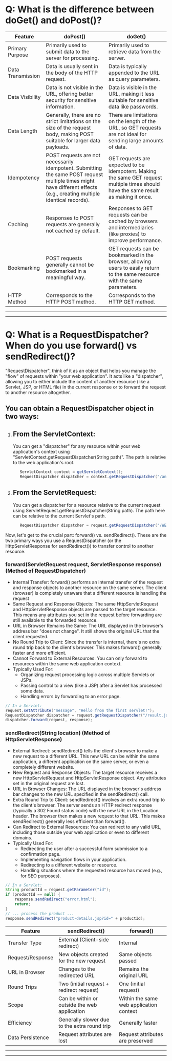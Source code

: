 # Q: What is the difference between doGet() and doPost()?
| Feature         | doPost() | doGet() |
|-----------------|----------|---------|
| Primary Purpose | Primarily used to submit data to the server for processing. | Primarily used to retrieve data from the server. |
| Data Transmission | Data is usually sent in the body of the HTTP request. | Data is typically appended to the URL as query parameters. |
| Data Visibility | Data is not visible in the URL, offering better security for sensitive information. | Data is visible in the URL, making it less suitable for sensitive data like passwords. |
| Data Length | Generally, there are no strict limitations on the size of the request body, making POST suitable for larger data payloads. | There are limitations on the length of the URL, so GET requests are not ideal for sending large amounts of data. |
| Idempotency | POST requests are not necessarily idempotent. Submitting the same POST request multiple times might have different effects (e.g., creating multiple identical records). | GET requests are expected to be idempotent. Making the same GET request multiple times should have the same result as making it once. |
| Caching | Responses to POST requests are generally not cached by default. | Responses to GET requests can be cached by browsers and intermediaries (like proxies) to improve performance. |
| Bookmarking | POST requests generally cannot be bookmarked in a meaningful way. | GET requests can be bookmarked in the browser, allowing users to easily return to the same resource with the same parameters. |
| HTTP Method | Corresponds to the HTTP POST method. | Corresponds to the HTTP GET method. |
******
******
# Q: What is a RequestDispatcher? When do you use forward() vs sendRedirect()?
"RequestDispatcher", think of it as an object that helps you manage the "flow" of requests within "your web application". It acts like a "dispatcher", allowing you to either include the content of another resource (like a Servlet, JSP, or HTML file) in the current response or to forward the request to another resource altogether.
## You can obtain a RequestDispatcher object in two ways:
1. From the ServletContext:
   -
   You can get a "dispatcher" for any resource within your web application's context using "ServletContext.getRequestDispatcher(String path)". The path is relative to the web application's root.
   ```java
      ServletContext context = getServletContext();
      RequestDispatcher dispatcher = context.getRequestDispatcher("/anotherServlet");
   ```
2. From the ServletRequest:
   -
   You can get a dispatcher for a resource relative to the current request using ServletRequest.getRequestDispatcher(String path). The path here can be relative to the current Servlet's path.
   ```java
      RequestDispatcher dispatcher = request.getRequestDispatcher("/WEB-INF/jsp/result.jsp");
   ```
Now, let's get to the crucial part: forward() vs. sendRedirect(). These are the two primary ways you use a RequestDispatcher (or the HttpServletResponse for sendRedirect()) to transfer control to another resource.
### forward(ServletRequest request, ServletResponse response) (Method of RequestDispatcher)
- Internal Transfer: forward() performs an internal transfer of the request and response objects to another resource on the same server. The client (browser) is completely unaware that a different resource is handling the request
- Same Request and Response Objects: The same HttpServletRequest and HttpServletResponse objects are passed to the target resource. This means any attributes you set in the request before forwarding are still available to the forwarded resource.
- URL in Browser Remains the Same: The URL displayed in the browser's address bar "does not change". It still shows the original URL that the client requested.
- No Round Trip to Client: Since the transfer is internal, there's no extra round trip back to the client's browser. This makes forward() generally faster and more efficient.
- Cannot Forward to External Resources: You can only forward to resources within the same web application context.
- Typically Used For:
  - Organizing request processing logic across multiple Servlets or JSPs.
  - Passing control to a view (like a JSP) after a Servlet has processed some data.
  - Handling errors by forwarding to an error page.
```java
// In a Servlet:
request.setAttribute("message", "Hello from the first servlet!");
RequestDispatcher dispatcher = request.getRequestDispatcher("/result.jsp");
dispatcher.forward(request, response);
```
### sendRedirect(String location) (Method of HttpServletResponse)
- External Redirect: sendRedirect() tells the client's browser to make a new request to a different URL. This new URL can be within the same application, a different application on the same server, or even a completely different website.
- New Request and Response Objects: The target resource receives a new HttpServletRequest and HttpServletResponse object. Any attributes set in the original request are lost.
- URL in Browser Changes: The URL displayed in the browser's address bar changes to the new URL specified in the sendRedirect() call.
- Extra Round Trip to Client: sendRedirect() involves an extra round trip to the client's browser. The server sends an HTTP redirect response (typically a 302 Found status code) with the new URL in the Location header. The browser then makes a new request to that URL. This makes sendRedirect() generally less efficient than forward().
- Can Redirect to External Resources: You can redirect to any valid URL, including those outside your web application or even to different domains.
- Typically Used For:
  - Redirecting the user after a successful form submission to a confirmation page.
  - Implementing navigation flows in your application.
  - Redirecting to a different website or resource.
  - Handling situations where the requested resource has moved (e.g., for SEO purposes).
```java
// In a Servlet:
String productId = request.getParameter("id");
if (productId == null) {
    response.sendRedirect("error.html");
    return;
}
// ... process the product ...
response.sendRedirect("product-details.jsp?id=" + productId);
```
| Feature           | sendRedirect() | forward() |
|-------------------|----------------|-----------|
| Transfer Type     | External (Client-side redirect) | Internal |
| Request/Response  | New objects created for the new request | Same objects passed |
| URL in Browser    | Changes to the redirected URL | Remains the original URL |
| Round Trips       | Two (initial request + redirect request) | One (initial request) |
| Scope             | Can be within or outside the web application | Within the same web application context |
| Efficiency        | Generally slower due to the extra round trip | Generally faster |
| Data Persistence  | Request attributes are lost | Request attributes are preserved |
*****
******


   
